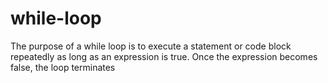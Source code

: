 # while-loop
The purpose of a while loop is to execute a statement or code block repeatedly as long as an expression is true. Once the expression becomes false, the loop terminates
